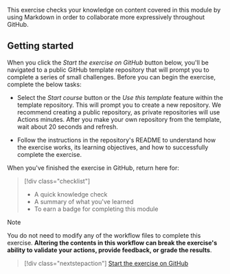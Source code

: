 This exercise checks your knowledge on content covered in this module by using Markdown in order to collaborate more expressively throughout GitHub.

## Getting started

When you click the _Start the exercise on GitHub_ button below, you'll be navigated to a public GitHub template repository that will prompt you to complete a series of small challenges. Before you can begin the exercise, complete the below tasks:

- Select the _Start course_ button or the _Use this template_ feature within the template repository. This will prompt you to create a new repository. We recommend creating a public repository, as private repositories will use Actions minutes.
After you make your own repository from the template, wait about 20 seconds and refresh.

- Follow the instructions in the repository's README to understand how the exercise works, its learning objectives, and how to successfully complete the exercise.

When you've finished the exercise in GitHub, return here for:

> [!div class="checklist"]
> * A quick knowledge check 
> * A summary of what you've learned
> * To earn a badge for completing this module

>[!Note] 
> You do not need to modify any of the workflow files to complete this exercise.
> **Altering the contents in this workflow can break the exercise's**
> **ability to validate your actions, provide feedback, or grade the results**.

> [!div class="nextstepaction"]
> [Start the exercise on GitHub](https://github.com/skills/review-pull-requests)
